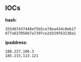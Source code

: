 
## IOCs

__hash__:

```text
355d67437448ef5b5ce78ea43dc0eb17
877a637058b7a7397ce2d329f63238a1
```
__ipaddress__:

```text
188.227.106.3
185.215.113.121
```